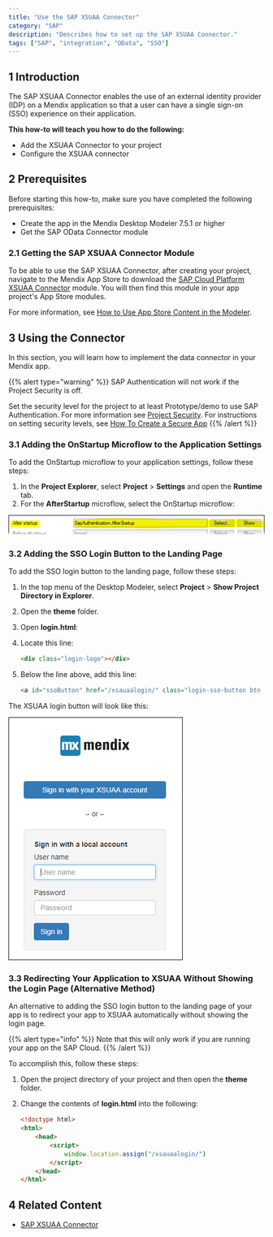 ```yaml
---
title: "Use the SAP XSUAA Connector"
category: "SAP"
description: "Describes how to set up the SAP XSUAA Connector."
tags: ["SAP", "integration", "OData", "SSO"]
---
```


## 1 Introduction

The SAP XSUAA Connector enables the use of an external identity provider (IDP) on a Mendix application so that a user can have a single sign-on (SSO) experience on their application.

**This how-to will teach you how to do the following:**

* Add the XSUAA Connector to your project
* Configure the XSUAA connector

## 2 Prerequisites

Before starting this how-to, make sure you have completed the following prerequisites:

* Create the app in the Mendix Desktop Modeler 7.5.1 or higher
* Get the SAP OData Connector module

### 2.1 Getting the SAP XSUAA Connector Module

To be able to use the SAP XSUAA Connector, after creating your project, navigate to the Mendix App Store to download the [SAP Cloud Platform XSUAA Connector](https://appstore.home.mendix.com/link/app/78091/) module.
You will then find this module in your app project's App Store modules.

For more information, see [How to Use App Store Content in the Modeler](/community/app-store/use-app-store-content-in-the-modeler).

## 3 Using the Connector

In this section, you will learn how to implement the data connector in your Mendix app.

{{% alert type="warning" %}}
SAP Authentication will not work if the Project Security is off.

Set the security level for the project to at least Prototype/demo to use SAP Authentication. For more information see [Project Security](/refguide/project-security).
For instructions on setting security levels, see [How To Create a Secure App](howto/security/create-a-secure-app)
{{% /alert %}}

### 3.1 Adding the OnStartup Microflow to the Application Settings

To add the OnStartup microflow to your application settings, follow these steps:

1. In the **Project Explorer**, select **Project** > **Settings** and open the **Runtime** tab.
2. For the **AfterStartup** microflow, select the OnStartup microflow:

![](attachments/use-sap-xsuaa-connector/runtime-settings.png)

### 3.2 Adding the SSO Login Button to the Landing Page<a name="adding"></a>

To add the SSO login button to the landing page, follow these steps:

1. In the top menu of the Desktop Modeler, select **Project** > **Show Project Directory in Explorer**.
2. Open the **theme** folder.
3. Open **login.html**:
4. Locate this line:

	```html
	<div class="login-logo"></div>
	```
5. Below the line above, add this line:

	```html
	<a id="ssoButton" href="/xsauaalogin/" class="login-sso-button btn btn-primary">Sign in with your XSUAA account</a>
	```
The XSUAA login button will look like this:

![](attachments/use-sap-xsuaa-connector/sso-login-screen.png)

### 3.3 Redirecting Your Application to XSUAA Without Showing the Login Page (Alternative Method)

An alternative to adding the SSO login button to the landing page of your app is to redirect your app to XSUAA automatically without showing the login page.

{{% alert type="info" %}}
Note that this will only work if you are running your app on the SAP Cloud.
{{% /alert %}}

To accomplish this, follow these steps:

1. Open the project directory of your project and then open the **theme** folder.
2. Change the contents of **login.html** into the following:

	```html
	<!doctype html>
	<html>
		<head>
			<script>
				window.location.assign("/xsauaalogin/")
			</script>
		</head>
	</html>
	```

## 4 Related Content

* [SAP XSUAA Connector](/refguide/sap/sap-xsuaa-connector)
